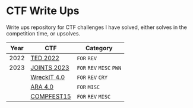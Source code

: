 # CTF Write Ups

Write ups repository for CTF challenges I have solved, either solves in the competition time, or upsolves.

| Year | CTF | Category
|-|-|-|
| 2022 | [TED 2022](./2022_TED/) | `FOR` `REV`
| 2023 | [JOINTS 2023](./2023_JOINTS/) | `FOR` `REV` `MISC` `PWN`
|| [WreckIT 4.0](./2023_WreckIT4.0/) | `FOR` `REV` `CRY`
|| [ARA 4.0](./2023_ARA/) | `FOR` `MISC`
|| [COMPFEST15](./2023_COMPFEST15/) | `FOR` `REV` `MISC`